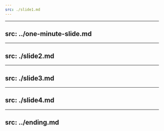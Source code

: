 ```yaml
---
src: ./slide1.md
---
```


---
src: ../one-minute-slide.md
---

---
src: ./slide2.md
---

---
src: ./slide3.md
---

---
src: ./slide4.md
---

---
src: ../ending.md
---